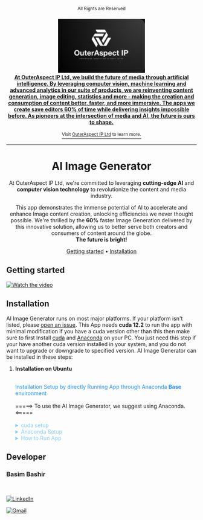 <!-- markdownlint-configure-file {
  "MD013": {
    "code_blocks": false,
    "tables": false
  },
  "MD033": false,
  "MD041": false
} -->

<div align="center">

<sup>All Rights are Reserved</sup>

<a href="https://www.linkedin.com/in/basim-bashir-035403214/">
  <div>
    <img src="static/logo.png" width="230" alt="Warp" />
  </div>
  <b>
    At OuterAspect IP Ltd, we build the future of media through artificial intelligence. By leveraging computer vision, machine learning and advanced analytics in our suite of products, we are reinventing content generation, image editing, statistics and more - making the creation and consumption of content better, faster, and more immersive. The apps we create save editors 60% of time while delivering insights impossible before. As pioneers at the intersection of media and AI, the future is ours to shape.
  </b>
  <div>
   <br>
    <sup>Visit <u>OuterAspect IP Ltd</u> to learn more.</sup>
  </div>
</a>

<hr />

# AI Image Generator

At OuterAspect IP Ltd, we're committed to leveraging **cutting-edge AI** and **computer vision technology** to revolutionize the content and media industry. 

This app demonstrates the immense potential of AI to accelerate and enhance Image content creation, unlocking efficiencies we never thought possible. We're thrilled by the **60%** faster Image Generation delivered by this innovative solution, allowing us to better serve both creators and consumers of content around the globe. <br />
**The future is bright!**

[Getting started](#getting-started) •
[Installation](#installation)


</div>

## Getting started

[![Watch the video][tutorial]](https://www.youtube.com/watch?v=lV34Flylh6Y)

[tutorial]: https://www.youtube.com/watch?v=lV34Flylh6Y
## Installation

AI Image Generator runs on most major platforms. If your platform isn't listed, please [open an issue][issues]. This App needs **cuda 12.2** to run the app with minimal modification if you have a cuda version other than this then make sure to first Install [cuda](https://techzizou.com/install-cuda-and-cudnn-on-windows-and-linux/)  and [Anaconda](https://docs.anaconda.com/free/anaconda/install/linux/) on your PC. You just need this step if your have another cuda version installed in your system, and you do not want to upgrade or downgrade to specified version. AI Image Generator can be installed in these steps:

1. **Installation on Ubuntu**

    <br>
    <summary style="color: #1E90FF">Installation Setup by directly Running App through Anaconda <b> Base</b>  environment</summary>
    <br>=====> To use the AI Image Generator, we suggest using Anaconda. <=====<br><br>
    
    <details>
    <summary style="color: #87CEFA">cuda setup</summary>
      
      1. Verify your system's CUDA version with the following command:
          ```sh
          nvcc -V
          ```
      2. Ensure your CUDA version is 12.2, as these versions are tested compatible.
      
      3. Setup your system to be CUDA enabled. Open a terminal and update your system with these commands.Firstly, run the following commands to update and upgrade all the packages on your Ubuntu.   
          ```sh
          sudo apt-get update
          sudo apt-get upgrade
          ```
      4. Next, install all the necessary dependencies
         ```sh
         sudo apt-get install build-essential cmake unzip pkg-config
         sudo apt-get install gcc-9 g++-9 
         sudo apt-get install libxmu-dev libxi-dev libglu1-mesa libglu1-mesa-dev
         sudo apt-get install libjpeg-dev libpng-dev libtiff-dev
         sudo apt-get install libavcodec-dev libavformat-dev libswscale-dev libv4l-dev
         sudo apt-get install libxvidcore-dev libx264-dev
         sudo apt-get install libopenblas-dev libatlas-base-dev liblapack-dev gfortran
         sudo apt-get install libhdf5-serial-dev
         sudo apt-get install python3-dev python3-tk python-imaging-tk
         sudo apt-get install libgtk-3-dev
         ```
      5. Next, add the ppa:graphics-drivers/ppa repository into your system:
         ```sh
         sudo add-apt-repository ppa:graphics-drivers/ppa
         sudo apt update
          ```
      6. Next, install the Nvidia driver compatible with your CUDA version. For CUDA upto 12.2 the minimum driver version for Linux is >= 535.xx.xx
         ```sh
         sudo apt-get install nvidia-driver-535
         ```
         (You can read about the minimum driver versions required here on the links given below.)
         https://docs.nvidia.com/deploy/cuda-compatibility/index.html <br><br>
   
      7. Next, create a folder and run the commands from the installation instructions for the base installer.
         ```sh
         cd ~
         mkdir installers
         cd installers/
         ```
      8. Find cuda version from this site: https://developer.nvidia.com/cuda-toolkit-archive <br>
         (I downloaded and installed CUDA 12.2. You should use the latest CUDA toolkit and its corresponding cuDNN file. This is just for demonstration.) <br><br>
         Go to [Archive of Previous CUDA Releases][cuda_releases] and click on CUDA Toolkit 12.2.<br><br>
         • On the next page, first, choose your operating system as Linux.<br>
         • Next, choose your Architecture, distribution, and version. For my system, the architecture is x86_64 as I have a 64-bit Ubuntu system, and the version of Ubuntu is 20.04.<br>
         • Next, choose any installer type to download. I have downloaded the runfile (local) type installer.<br>
         • You will then see a few commands in the installation instructions for the base installer.<br><br>
         <img src="https://i.pinimg.com/originals/88/95/fc/8895fc5c59813ae6b6ba62d068c17e1d.png"><br>
   
         ```sh
         wget https://developer.download.nvidia.com/compute/cuda/12.2.2/local_installers/cuda_12.2.2_535.104.05_linux.run
         sudo sh cuda_12.2.2_535.104.05_linux.run
         ```
         <img src="https://techzizou.com/wp-content/uploads/2021/05/c29.png"><br><br>
         • When the setup starts, accept the EULA agreement, then on the next screen uncheck the Nvidia driver option since we have already installed it manually earlier and finally press Enter to install CUDA. ( You can leave the Driver option checked if you have not manually installed a specific version Nvidia driver above. This installs the driver version 525.xx.xx which comes bundled with the CUDA installer.)<br><br>
         <img src="https://techzizou.com/wp-content/uploads/2021/05/m2.png"><br><br>
         • You’ll see a summary at the end of CUDA installation as shown below.<br><br>
         <img src="https://techzizou.com/install-cuda-and-cudnn-on-windows-and-linux/m3-1/"><br><br>
      9. Next, open the bashrc script file using the following command.

         ```sh
         nano ~/.bashrc
         ```
      10. Add the following lines at the end of the bashrc file. ( I have **Cuda 12.2**. Change this according to your version)
         
            ```sh
            # NVIDIA CUDA TOOLKIT
            export PATH=/usr/local/cuda-12.2/bin${PATH:+:${PATH}}
            export LD_LIBRARY_PATH=/usr/local/cuda-12.2/lib64${LD_LIBRARY_PATH:+:${LD_LIBRARY_PATH}}
            ```
      11. The bashrc file looks like below:
         <img src="https://techzizou.com/install-cuda-and-cudnn-on-windows-and-linux/c20/"><br><br>
      **Press Ctrl + x, y and Enter to save changes**.<br><br>
      12. Next, run the source command to update your current shell environment.
            ```sh
            source ~/.bashrc
            ```
      13. That’s it! We have successfully installed CUDA on our system. Run sudo reboot to restart your system for the new changes to take effect. After ubuntu restarts, you can confirm your CUDA installation by running **nvcc -V** and **nvidia-smi** commands.
         <img src="https://techzizou.com/install-cuda-and-cudnn-on-windows-and-linux/c17/">
      14. Download and setup CUDNN<br><br>
      Go to https://developer.nvidia.com/rdp/cudnn-archive to download a specific version of CUDNN that is compatible with your CUDA toolkit.<br><br>
      **NOTE**: You have to be signed in using your Nvidia account to download CUDNN. If you do not have an account, create one.<br><br>
      Since I have setup CUDA 12.2.2, I will download cuDNN v8.9.5 for CUDA 12.x
      15. Click on cuDNN 8.9.5 and select cuDNN Library for Linux (x86_64) 
         <img src="https://techzizou.com/install-cuda-and-cudnn-on-windows-and-linux/qa2-2/"><br><br>
      16. Next, it will ask you to log in. Create an Nvidia account or sign in using Google or Facebook. Once logged in you can download the cuDNN file.
      17. Copy the downloaded cuDNN zip file to the **installers** folder.
         <img src="https://techzizou.com/install-cuda-and-cudnn-on-windows-and-linux/we/"><br><br>
      18. Unzip the cuDNN zip file using the following command. You will see a folder named cuda with include and lib sub-folders in it after unzipping this.
            ```sh
            tar -xf cudnn-linux-x86_64-8.9.5.30_cuda12-archive.tar.xz
            ```
          <img src="https://techzizou.com/install-cuda-and-cudnn-on-windows-and-linux/we1-1/">

      19. Next, we have to copy the contents of these sub-folders to the path where we installed CUDA in step 1 above.<br><br>
            **COPY CONTENTS FROM THE CUDA FOLDER UNZIPPED FROM CUDNN TO THE MAIN CUDA DIRECTORY**<br><br>
          - Rename unzipped folder to cudnn.
          <img src="https://techzizou.com/install-cuda-and-cudnn-on-windows-and-linux/c35-1/">
      20. We need the contents of the include & lib folders from cuDNN to be inside the (include and lib64) folders of CUDA directory (where we installed CUDA shown in step 1 above). Run the following commands:
      ```sh
       cd cudnn
       sudo cp -P lib/* /usr/local/cuda/lib64/
       sudo cp -P include/* /usr/local/cuda/include/
      ```
      <img src="https://techzizou.com/install-cuda-and-cudnn-on-windows-and-linux/c37-1/"><br><br>
   
      - That’s it. We have successfully set up CUDA and cuDNN on our Linux Ubuntu 20.04 system.
    <br><br>
    </details>

    <details>
    <summary style="color: #87CEFA">Anaconda Setup</summary>
       <br>=====> Install Anaconda on Ubuntu<=====<br><br>
          
      1. Run the following command to install Prerequisite packages:
         ```sh
         sudo apt-get install libgl1-mesa-glx libegl1-mesa libxrandr2 libxrandr2 libxss1 libxcursor1 libxcomposite1 libasound2 libxi6 libxtst6
         ```
      2. Download Anaconda **sh** file from here [Anaconda/Downloads](https://www.anaconda.com/download).

      3. To install from **sh** file, open a terminal and use the following command, depending on your Linux architecture:
         ```sh
            # Replace <INSTALLER_VERSION> with the version of the installer file you downloaded
            # For example, Anaconda3-2023.09-0-Linux-x86_64.sh
            # All installers can be found at https://www.anaconda.com/download

            bash Anaconda3-<INSTALLER_VERSION>-Linux-x86_64.sh
         ```

      4. Press Enter to review the license agreement. Then press and hold Enter to scroll.

      5. Enter **yes** to agree to the license agreement.

      6. Use Enter to accept the default install location, use CTRL+C to cancel the installation, or enter another file path to specify an alternate installation directory. If you accept the default install location, the installer displays **PREFIX=/home/<USER>/anaconda3** and continues the installation. It may take a few minutes to complete.

      7. Anaconda recommends you enter “**yes**” to initialize Anaconda Distribution by running conda init. If you enter “**no**”, then conda will not modify your shell scripts at all. In order to initialize conda after the installation process is done, run the following commands:
          
         ```sh
         # Replace <PATH_TO_CONDA> with the path to your conda install
         
         source <PATH_TO_CONDA>/bin/activate
         conda init
         ```

      8. The installer finishes and displays, “Thank you for installing Anaconda3!”

      9. Close and re-open your terminal window for the installation to take effect, or enter the command ```source ~/.bashrc``` to refresh the terminal.

      10. You can also control whether or not your shell has the base environment activated each time it opens.

          ```sh
          # The base environment is activated by default
          conda config --set auto_activate_base True
    
          # The base environment is not activated by default
          conda config --set auto_activate_base False
    
          # The above commands only work if conda init has been run first
          # conda init is available in conda versions 4.6.12 and later
          ```
   
      11. [Verify your installation](https://docs.anaconda.com/free/anaconda/install/verify-install/).

      <br>=====> Now, Anaconda is installed on your system <=====
      <br><br>
    </details>

    <details>
    <summary style="color: #87CEFA">How to Run App</summary>
        <br>=====> Run App in your localhost <=====<br><br>
    
   1. First open your terminal and paste this command:
       ```sh
       conda activate
       ```

      - You will see **Base** written on left side of your cli. It means your anaconda base environment is now activated!
      - This app is tested on ubuntu 20.04, cuda version (12.2), from (12GB vram of RTX 3060) to (24GB vram of RTX 3090), from (32GB system Ram) to (64GB system Ram), 128GB+ SSD storage.

      2. Install PyTorch on your **base** environment:
         ```sh
         conda install pytorch==2.1.2 torchvision==0.16.2 torchaudio==2.1.2 pytorch-cuda=12.1 -c pytorch -c nvidia
         ```
      3. Now, install these Packages in your conda **base** environment:
         ```sh
         pip3 install -U diffusers transformers accelerate controlnet_aux opencv-contrib-python scipy segment_anything flask
         ```
      4. Now clone my Repo in your desired location using git clone.

      5. Now, cd to the cloned project is located using **base** env for example; ``` cd Generative_AI_APP ```

      6. Now run these commands in your **base** env:
         ```sh
         # clone GroundingDino project inside the root directory of Generative_AI_APP
         git clone https://github.com/IDEA-Research/GroundingDINO.git

         # go inside the project
         cd GroundingDINO

         # Install this project using given command in order to use it as a python package
         pip install -e .

         # Back to Project's root working directory
         cd ..
         ```
      7. If ```pip install -e .``` raised any error or **GroundingDino** package is not properly installed then follow this method in your **base** env:
         ```sh
         # clone GroundingDino project inside the root directory of Generative_AI_APP
         git clone https://github.com/IDEA-Research/GroundingDINO.git

         # Install this project using given command in order to use it as a python package
         python -m pip install -e GroundingDINO
         ```
      8. Now, follow these steps:

         - Go to this path: **GroundingDINO/groundingdino/util**

         - Now open **inference.py** in your ide GUI

         - Navigate to **load_image** method / function inside **inference.py**

         - Rename **load_image** to **load_image_dino**

      8. If everything went fine now you can run the app by putting this commad in your conda's **base** environment activated terminal.
         ```sh
         python app.py
         ```
      9. Note: If you encounter any kind errors like could not find '**load_model**' inside given path in app.py then just follow the path inside GroundingDino project and see if it is present inside 'groundingdino/util/inference' see a method load_model. So, just replace this line ```from groundingdino.util.inference import load_model, load_image, predict, annotate``` with this ```from GroundingDino.groundingdino.util.inference import load_model, load_image, predict, annotate``` in your app.py and SD_SAM.py.

      10. Note: i will not be sharing Stable Diffusion model weights in my Repo because of storage issues (model takes upto 100GB storage which obviously github and gitlab does not support). So, all model weights will be downloaded automatically once you load the img2img.html ND text2img.html pages. You would see models being downloaded automatically in your terminal.

      11. Project's File Structure should look like this:
            <div>
               <img src="static/AppFileStructure.png" width="230" alt="Warp" />
            </div>

      12. If you find any issue in Project. You can contact me Links are Below.  Enjoy!!!!!
   
      <br><br>
   </details>

<!-- Contributors -->
## Developer

   <h3><b>Basim Bashir</b></h3>
   <br>
   
   [![LinkedIn](https://img.shields.io/badge/LinkedIn-Connect-blue)](https://www.linkedin.com/in/basim-bashir-035403214?utm_source=share&utm_campaign=share_via&utm_content=profile&utm_medium=android_app) 

   [![Gmail](https://img.shields.io/badge/Gmail-Email-red)](https://mail.google.com/mail/?view=cm&fs=1&to=basim.bashir0968@gmail.com) 



[cuda_releases]: https://developer.nvidia.com/cuda-toolkit-archive
[issues]: https://github.com/zfsportsanalytics/cricket-analytics/issues/new
[tutorial]: https://www.youtube.com/watch?v=lV34Flylh6Y
